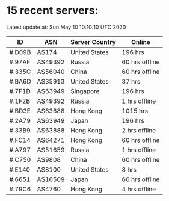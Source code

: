 # 15 recent servers:

Latest update at: Sun May 10 10:10:10 UTC 2020

| ID | ASN | Server Country | Online |
| -- | --- | -------------- | ------ |
| #.D09B | AS174 | United States | 196 hrs |
| #.97AF | AS49392 | Russia | 60 hrs offline |
| #.335C | AS56040 | China | 60 hrs offline |
| #.BA6D | AS35913 | United States | 37 hrs |
| #.7F1D | AS63949 | Singapore | 196 hrs |
| #.1F2B | AS49392 | Russia | 1 hrs offline |
| #.BD3E | AS63888 | Hong Kong | 1015 hrs |
| #.2A79 | AS63949 | Japan | 196 hrs |
| #.33B9 | AS63888 | Hong Kong | 2 hrs offline |
| #.FC14 | AS64271 | Hong Kong | 60 hrs offline |
| #.A797 | AS51659 | Russia | 1 hrs offline |
| #.C750 | AS9808 | China | 60 hrs offline |
| #.E140 | AS8100 | United States | 8 hrs |
| #.6651 | AS16509 | Japan | 60 hrs offline |
| #.79C6 | AS4760 | Hong Kong | 4 hrs offline |

